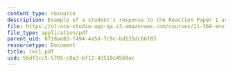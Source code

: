 ```yaml
---
content_type: resource
description: Example of a student's response to the Reaction Paper 1 assignment.
file: https://ol-ocw-studio-app-qa.s3.amazonaws.com/courses/11-368-environmental-justice-fall-2004/56df2cc55705c0a3bf1243518c4569ac_lkc1.pdf
file_type: application/pdf
parent_uid: 8718ae83-f494-4a5d-7c9c-bd135dc66f83
resourcetype: Document
title: lkc1.pdf
uid: 56df2cc5-5705-c0a3-bf12-43518c4569ac
---
```

